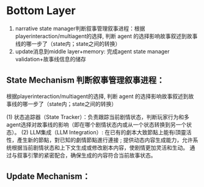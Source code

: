 # Bottom Layer

1. narrative state manager判断叙事管理叙事进程：根据playerinteraction/multiagent的选择, 判断 agent 的选择影响故事叙述到故事线的哪一步了（state内；state之间的转换）
2. update消息到middle layer+memory: 完成agent state manager validation+故事线信息的储存

## State Mechanism 判断叙事管理叙事进程：

根据playerinteraction/multiagent的选择, 判断 agent 的选择影响故事叙述到故事线的哪一步了（state内；state之间的转换）

(1) 状态追踪器（State Tracker）：负责跟踪当前剧情状态，判断玩家行为和多agent选择对故事线的影响（即在哪个剧情状态内或从一个状态转换到另一个状态）。
(2) LLM集成（LLM Integration）: 在已有的劇本大致節點上能有i頂靈活性，產生新的節點，對已知的劇情節點進行連接 ; 提供动态内容生成能力，允许系统根据当前剧情状态和上下文生成或修改剧本内容，使剧情更加灵活和生动。
通过与叙事引擎的紧密配合，确保生成的内容符合当前故事状态。


## Update Mechanism：
